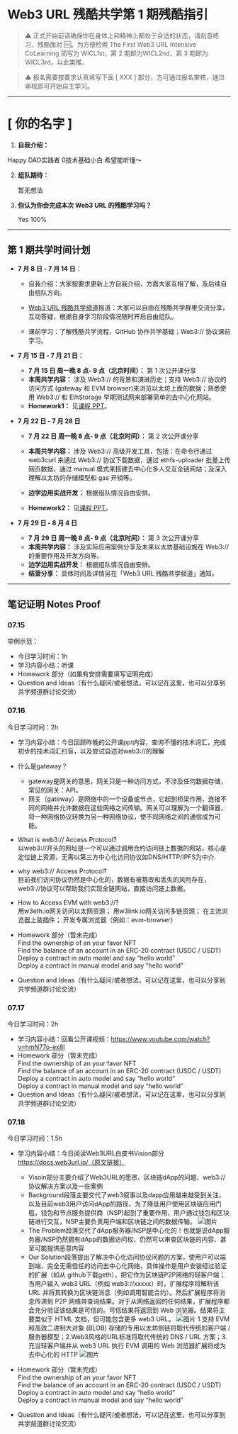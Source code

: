 # Web3 URL 残酷共学第 1 期残酷指引

> ⚠️ 正式开始前请确保你在身体上和精神上都处于合适的状态，请刻意练习，残酷面对 🆒。为方便检索 The First Web3 URL Intensive CoLearning 简写为 WICL1st，第 2 期即为WICL2nd，第 3 期即为 WICL3rd，以此类推。

> ⚠️ 报名需要按要求认真填写下面 [ XXX ] 部分，方可通过报名审核，通过审核即可开始自主学习。

---

# [ 你的名字 ]

1. **自我介绍：**

Happy DAO实践者 0技术基础小白 希望能听懂～

2. **组队期待：**

   暂无想法

3. **你认为你会完成本次 Web3 URL 的残酷学习吗？**

   Yes 100%

---

## 第 1 期共学时间计划

- **7 月 8 日 - 7 月 14 日**：

  - 自我介绍：大家按要求更新上方自我介绍，方面大家互相了解，及后续自由组队方向。

  -  [Web3 URL 残酷共学频道](https://t.me/LXDAO/8748)报道：大家可以自由在残酷共学群里交流分享，互动答疑，根据自身学习阶段情况随时开启自由组队。

  - 课前学习：了解残酷共学流程，GitHub 协作共学基础；Web3:// 协议课前学习。

- **7 月 15 日 - 7 月 21 日**：

  - **7 月 15 日 周一晚 8 点- 9 点（北京时间）：** 第 1 次公开课分享
  - **本周共学内容：** 涉及 Web3://  的背景和演进历史；支持 Web3://  协议的访问方式 (gateway 和 EVM browser)来浏览以太坊上面的数据；熟悉使用 Web3://  和 EthStorage 早期测试网来部署简单的去中心化网站。
  - **Homework1：** 见[课程 PPT](https://docs.google.com/presentation/d/1egJUKJrjC9wjkmOF9sLBkTSwHpd6hl8FXkWehPW7kFk/edit#slide=id.g1754f50a55c_0_11)。

- **7 月 22 日 - 7 月 28 日**
  - **7 月 22 日 周一晚 8 点- 9 点（北京时间）：** 第 2 次公开课分享

  - **本周共学内容：** 涉及 Web3://  高级开发工具，包括：在命令行通过 web3curl 来通过 Web3://  协议下载数据，通过 ethfs-uploader 批量上传网页数据，通过 manual 模式来搭建去中心化多人交互全链网站；及深入理解以太坊的存储模型和 gas 开销等。
  - **边学边用实战开发：** 根据组队情况自由安排。
  - **Homework2：** 见[课程 PPT](https://docs.google.com/presentation/d/1egJUKJrjC9wjkmOF9sLBkTSwHpd6hl8FXkWehPW7kFk/edit#slide=id.g1754f50a55c_0_11)。

- **7 月 29 日 - 8 月 4 日**
  - **7 月 29 日 周一晚 8 点- 9 点（北京时间）：** 第 3 次公开课分享
  - **本周共学内容：** 涉及实际应用案例分享及未来以太坊基础设施在 Web3://  的重要作用及开发方向等。
  - **边学边用实战开发：** 根据组队情况自由安排。
  - **结营分享：** 具体时间及详情另在「Web3 URL 残酷共学频道」通知。

---

## 笔记证明 Notes Proof
<!-- Content_START --> 
### 07.15

举例示范：

- 今日学习时间：1h
- 学习内容小结：听课
- Homework 部分（如果有安排需要填写证明完成）
- Question and Ideas（有什么疑问/或者想法，可以记在这里，也可以分享到共学频道群讨论交流）



### 07.16

今日学习时间：2h
- 学习内容小结：今日回顾昨晚的公开课ppt内容，查询不懂的技术词汇，完成初步的技术词汇扫盲，以及尝试自述对web3://的理解
 - 什么是gateway？   
   - gateway是网关的意思，网关只是一种访问方式，不涉及任何数据存储，常见的网关：API。  
   - 网关（gateway）是网络中的一个设备或节点，它起到桥梁作用，连接不同的网络并允许数据在这些网络之间传输。网关可以理解为一个翻译器，将一种网络协议转换为另一种网络协议，使不同网络之间的通信成为可能。
 - What is web3:// Access Protocol?   
以web3://开头的网址是一个可以通过调用合约访问链上数据的网站，核心是定位链上资源，无需以第三方中心化访问协议如DNS/HTTP/IPFS为中介.
 - why web3:// Access Protocol?   
目前我们访问协议仍然是中心化的，数据有被篡改和丢失的风险存在，web3://协议可以帮助我们实现全链网站，直接访问链上数据。
 - How to Access EVM with web3://?   
用w3eth.io网关访问以太网资源；
用w3link.io网关访问多链资源；
在主流浏览器上装插件；
开发专属浏览器（例如：evm-browser）

- Homework 部分（暂未完成）   
Find the ownership of an your favor NFT    
Find the balance of an account in an ERC-20 contract (USDC / USDT)    
Deploy a contract in auto model and say “hello world”    
Deploy a contract in manual model and say “hello world”    
- Question and Ideas（有什么疑问/或者想法，可以记在这里，也可以分享到共学频道群讨论交流）

### 07.17

今日学习时间：2h

- 学习内容小结：回看公开课视频：https://www.youtube.com/watch?v=hmN77o-ex8I
- Homework 部分（暂未完成）  
Find the ownership of an your favor NFT    
Find the balance of an account in an ERC-20 contract (USDC / USDT)    
Deploy a contract in auto model and say “hello world”    
Deploy a contract in manual model and say “hello world”    
- Question and Ideas（有什么疑问/或者想法，可以记在这里，也可以分享到共学频道群讨论交流）

### 07.18

今日学习时间：1.5h

- 学习内容小结：今日阅读Web3URL白皮书Vision部分 https://docs.web3url.io/（原文链接）
  - Visoin部分主要介绍了Web3URL的愿景、区块链dApp的问题、web3://协议解决方案以及一些案例
  - Background段落主要交代了web3叙事以及dapp应用越来越受到关注，以及目前web3用户访问dApp的路径，为了降低用户使用区块链应用门槛，钱包和节点服务提供商（NSP)起到了重要作用，用户通过钱包和区块链进行交互，NSP主要负责用户端和区块链之间的数据传输。
   ![图片](https://github.com/user-attachments/assets/a07b0619-9e1b-4a19-93a5-f7d1b244230f)
  - The Problem段落交代了dApp服务器/NSP是中心化的！也就是说dApp服务器/NSP仍然拥有dApp的数据访问权、仍然可以审查区块链的内容、甚至可能提供恶意内容
  - Our Solution段落提出了解决中心化访问协议问题的方案，使用户可以端到端、完全无需信任的访问去中心化网络，具体操作是用户安装经过验证的扩展（如从 github下载geth），把它作为区块链P2P网络的轻客户端；当用户输入 web3 URL（例如 web3://xxxxx）时，扩展程序将解析该 URL 并将其转换为区块链消息（例如调用智能合约）。然后扩展程序将消息传递到 P2P 网络并查询结果。对于从网络返回的任何结果，扩展程序都会充分验证该结果是可信的。可信结果将返回到 Web 浏览器。结果将主要类似于 HTML 文档，但可能包含更多 web3 URL。
![图片](https://github.com/user-attachments/assets/7e20bd97-ba14-43ef-8785-7720dd481345)
1.支持 EVM 和高效二进制大对象 (BLOB) 存储的专用以太坊侧链将取代传统的客户端 / 服务器模型；2.Web3风格的URL标准将取代传统的 DNS / URL 方案；3.充当轻客户端并从 web3 URL 执行 EVM 调用的 Web 浏览器扩展将成为去中心化的 HTTP
![图片](https://github.com/user-attachments/assets/d649ed66-4456-4022-b606-bc0ecedbba3a)

- Homework 部分（暂未完成）  
Find the ownership of an your favor NFT    
Find the balance of an account in an ERC-20 contract (USDC / USDT)    
Deploy a contract in auto model and say “hello world”    
Deploy a contract in manual model and say “hello world”    
- Question and Ideas（有什么疑问/或者想法，可以记在这里，也可以分享到共学频道群讨论交流）






<!-- Content_END -->
